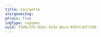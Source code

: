```yaml
---
title: Courgette
alergenesIng:
pFrais: True
ingType: legumes
uuid: f5d0c3fb-0e5c-423e-8ecd-0597c3bf7209
---
```

